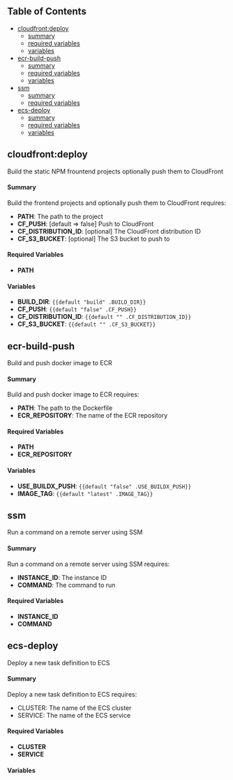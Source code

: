 
## Table of Contents

- [cloudfront:deploy](#cloudfrontdeploy)
    - [summary](#summary)
    - [required variables](#required-variables)
    - [variables](#variables)
- [ecr-build-push](#ecr-build-push)
    - [summary](#summary)
    - [required variables](#required-variables)
    - [variables](#variables)
- [ssm](#ssm)
    - [summary](#summary)
    - [required variables](#required-variables)
- [ecs-deploy](#ecs-deploy)
    - [summary](#summary)
    - [required variables](#required-variables)
    - [variables](#variables)


## cloudfront:deploy

Build the static NPM frountend projects optionally push them to CloudFront

#### Summary

Build the frontend projects and optionally push them to CloudFront
requires:
- **PATH**: The path to the project
- **CF_PUSH**: [default => false] Push to CloudFront
- **CF_DISTRIBUTION_ID**: [optional] The CloudFront distribution ID 
- **CF_S3_BUCKET**: [optional] The S3 bucket to push to
#### Required Variables

- **PATH**
#### Variables

- **BUILD_DIR**: `{{default "build" .BUILD_DIR}}`
- **CF_PUSH**: `{{default "false" .CF_PUSH}}`
- **CF_DISTRIBUTION_ID**: `{{default "" .CF_DISTRIBUTION_ID}}`
- **CF_S3_BUCKET**: `{{default "" .CF_S3_BUCKET}}`


## ecr-build-push

Build and push docker image to ECR

#### Summary

Build and push docker image to ECR
requires:
- **PATH**: The path to the Dockerfile
- **ECR_REPOSITORY**: The name of the ECR repository
#### Required Variables

- **PATH**
- **ECR_REPOSITORY**
#### Variables

- **USE_BUILDX_PUSH**: `{{default "false" .USE_BUILDX_PUSH}}`
- **IMAGE_TAG**: `{{default "latest" .IMAGE_TAG}}`


## ssm

Run a command on a remote server using SSM

#### Summary

Run a command on a remote server using SSM
requires:
- **INSTANCE_ID**: The instance ID
- **COMMAND**: The command to run
#### Required Variables

- **INSTANCE_ID**
- **COMMAND**


## ecs-deploy

Deploy a new task definition to ECS

#### Summary

Deploy a new task definition to ECS
requires:
- CLUSTER: The name of the ECS cluster
- SERVICE: The name of the ECS service
#### Required Variables

- **CLUSTER**
- **SERVICE**
#### Variables



